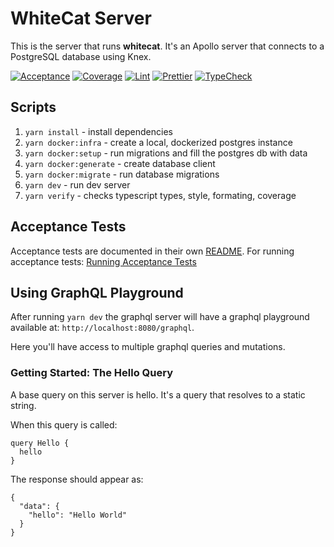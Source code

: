 # WhiteCat Server

This is the server that runs **whitecat**. It's an Apollo server that connects to a PostgreSQL database using Knex.

[![Acceptance](https://github.com/chrstnfrrs/whitecat-server/actions/workflows/acceptance.yaml/badge.svg)](https://github.com/chrstnfrrs/whitecat-server/actions/workflows/acceptance.yaml) [![Coverage](https://github.com/chrstnfrrs/whitecat-server/actions/workflows/coverage.yaml/badge.svg)](https://github.com/chrstnfrrs/whitecat-server/actions/workflows/coverage.yaml) [![Lint](https://github.com/chrstnfrrs/whitecat-server/actions/workflows/lint.yaml/badge.svg)](https://github.com/chrstnfrrs/whitecat-server/actions/workflows/lint.yaml) [![Prettier](https://github.com/chrstnfrrs/whitecat-server/actions/workflows/prettier.yaml/badge.svg)](https://github.com/chrstnfrrs/whitecat-server/actions/workflows/prettier.yaml) [![TypeCheck](https://github.com/chrstnfrrs/whitecat-server/actions/workflows/typeCheck.yaml/badge.svg)](https://github.com/chrstnfrrs/whitecat-server/actions/workflows/typeCheck.yaml)

## Scripts

1. `yarn install` - install dependencies
2. `yarn docker:infra` - create a local, dockerized postgres instance
3. `yarn docker:setup` - run migrations and fill the postgres db with data
4. `yarn docker:generate` - create database client
5. `yarn docker:migrate` - run database migrations
6. `yarn dev` - run dev server
7. `yarn verify` - checks typescript types, style, formating, coverage

## Acceptance Tests

Acceptance tests are documented in their own [README](https://github.com/chrstnfrrs/whitecat-server/tree/main/tests/acceptance). For running acceptance tests: [Running Acceptance Tests](https://github.com/chrstnfrrs/whitecat-server/tree/main/tests/acceptance#running-acceptance-tests)

## Using GraphQL Playground

After running `yarn dev` the graphql server will have a graphql playground available at: `http://localhost:8080/graphql`.

Here you'll have access to multiple graphql queries and mutations.

### Getting Started: The Hello Query

A base query on this server is hello. It's a query that resolves to a static string.

When this query is called:

```
query Hello {
  hello
}
```

The response should appear as:

```
{
  "data": {
    "hello": "Hello World"
  }
}
```
